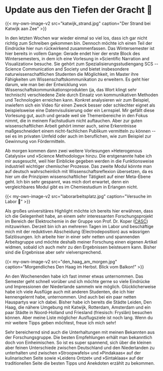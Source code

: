 # Update aus den Tiefen der Gracht :diving_mask:


{{< my-own-image-v2 src="katwijk_strand.jpg" caption="Der Strand bei Katwijk aan Zee" >}}

In den letzten Wochen war wieder einmal so viel los, dass ich gar nicht richtig zum Schreiben gekommen bin. Dennoch möchte ich einen Teil der Eindrücke hier nun rückwirkend zusammenfassen.
Das Wintersemester ist hier bereits in vollem Gange: Gerade endet hier der erste Block des Wintersemesters, in dem ich eine Vorlesung in &raquo;Scientific Narration and Visualization&laquo; besuche. Sie gehört zum Spezialisierungsstudiengang SCS -- Science Communication and Society und bietet insbesondere naturwissenschaftlichen Studenten die Möglichkeit, im Master ihre Fähigkeiten um Wissenschaftskommunikation zu erweitern. Es geht hier darum, wie man bei der Entwicklung von Wissenschaftskommunikationsprodukten (ja, das Wort klingt sehr technisch) verschiedene Ziele durch Einsatz von kommunikativen Methoden und Technologien erreichen kann. Konkret analysieren wir zum Beispiel, inwiefern sich ein Video für einen Zweck besser oder schlechter eignet als beispielsweise eine Datenvisulisierung oder ein Lernspiel. Mir gefällt diese Vorlesung gut, auch und gerade weil sie Themenbereiche in den Fokus nimmt, die in meinem Fachstudium nicht auftauchen. Aber zur guten wissenschaftlichen Arbeit gehört immer auch, seine Erkenntnisse maßgeschneidert einem nicht-fachlichen Publikum vermitteln zu können -- sei es im privaten Umfeld oder auch im beruflichen, wie zum Beispiel zur Gewinnung von Fördermitteln.

Ab morgen kommen dann zwei weitere Vorlesungen &raquo;Heterogenous Catalysis&laquo; und &raquo;Science Methodology&laquo; hinzu. Die erstgenannte habe ich mir ausgesucht, weil hier Einblicke gegeben werden in die Funktionsweise industriell wichtiger chemischer Prozesse. Das zweite Modul könnte man auf deutsch wahrscheinlich mit Wissenschaftsreflexion übersetzen, da es hier um die Prinzipien wissenschaftlicher Tätigkeit auf einer Meta-Ebene geht. Ich bin sehr gespannt, was mich dort erwartet, denn ein vergleichbares Modul gibt es im Chemiestudium in Erlangen nicht.

{{< my-own-image-v2 src="laborarbeitsplatz.jpg" caption="Versuche im Labor &#129514;" >}}

Als großes universitäres Highlight möchte ich bereits hier erwähnen, dass ich die Gelegenheit habe, an einem sehr interessanten Forschungsprojekt im Bereich der Elektrochemie in der Gruppe von Prof.&nbsp;Dr.&nbsp;Koper ([CASC](https://www.universiteitleiden.nl/en/science/chemistry/casc)) mitzuwirken. Derzeit bin ich an mehreren Tagen im Labor und beschäftige mich mit der reduktiven Abscheidung (Electrodeposition) aus wässrigen Salzlösungen. Ich arbeite hier in einer sehr netten und spannenden Arbeitsgruppe und möchte deshalb meiner Forschung einen eigenen Artikel widmen, sobald ich auch mehr zu den Ergebnissen beisteuern kann. Bisher sind die Ergebnisse aber sehr vielversprechend.

{{< my-own-image-v2 src="den_haag_am_morgen.jpg" caption="Morgendliches Den Haag im Herbst. Blick vom Balkon!" >}}

An den Wochenenden habe ich fast immer etwas unternommen. Das Semester geht schnell vorüber und ich möchte gerne so viele Eindrücke und Impressionen der Niederlande sammeln wie möglich. Glücklicherweise habe ich viele Ausflüge auch mit anderen Studenten, die ich hier kennengelernt habe, unternommen. Und auch bei ein paar netten Hauspartys war ich dabei. Bisher habe ich bereits die Städte Leiden, Den Haag, die nähere Umgebung mit Katwijk, Rotterdam, Amsterdam und ein paar Städte in Noord-Holland und Friesland (friesisch: Fryslân) besuchen können. Aber meine Liste möglicher Ausflugsziele ist noch lang. Wenn du mir weitere Tipps geben möchtest, freue ich mich sehr!

Sehr bereichernd sind auch die Unterhaltungen mit meinen Bekannten aus der Forschungsgruppe. Die besten Empfehlungen erhält man bekanntlich doch von Einheimischen. So ist es super spannend, sich über die kleinen aber feinen Unterschiede zwischen Deutschland und den Niederlanden zu unterhalten und zwischen &raquo;Stroopwafels&laquo; und &raquo;Pindakaas&laquo; auf der kulinarischen Seite sowie &raquo;Leidens Ontzet&laquo; und &raquo;Sintaklaas&laquo; auf der traditionellen Seite die besten Tipps und Anekdoten erzählt zu bekommen.

